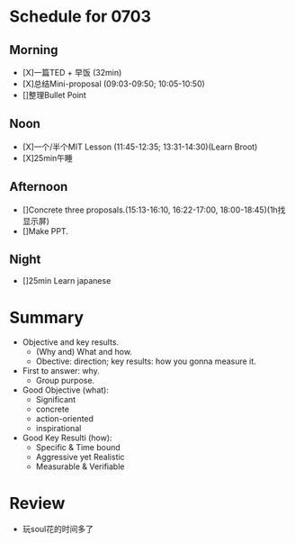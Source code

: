 # Schedule for 0703

## Morning
- [X]一篇TED + 早饭 (32min)
- [X]总结Mini-proposal (09:03-09:50; 10:05-10:50)
- []整理Bullet Point

## Noon
- [X]一个/半个MIT Lesson (11:45-12:35; 13:31-14:30)(Learn Broot)
- [X]25min午睡

## Afternoon
- []Concrete three proposals.(15:13-16:10, 16:22-17:00, 18:00-18:45)(1h找显示屏)
- []Make PPT.


## Night
- []25min Learn japanese

# Summary
- Objective and key results.
    - (Why and) What and how.
    - Obective: direction; key results: how you gonna measure it.
- First to answer: why.
    - Group purpose.
- Good Objective (what):
    - Significant
    - concrete
    - action-oriented
    - inspirational
- Good Key Resulti (how):
    - Specific & Time bound
    - Aggressive yet Realistic
    - Measurable & Verifiable

# Review
- 玩soul花的时间多了
